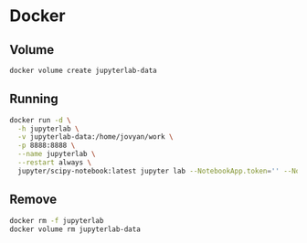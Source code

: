 # Docker

## Volume

```sh
docker volume create jupyterlab-data
```

## Running

```sh
docker run -d \
  -h jupyterlab \
  -v jupyterlab-data:/home/jovyan/work \
  -p 8888:8888 \
  --name jupyterlab \
  --restart always \
  jupyter/scipy-notebook:latest jupyter lab --NotebookApp.token='' --NotebookApp.password=''
```

## Remove

```sh
docker rm -f jupyterlab
docker volume rm jupyterlab-data
```
